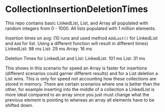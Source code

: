 # CollectionInsertionDeletionTimes
This repo contains basic LinkedList, List, and Array all populated with random integers from 0 - 1000. All lists populated with 1 million elements.

Insertion times on avg: (10 runs and used method `AddLast()` for LinkedList and `Add` for list. Using a different function will result in different times)
LinkedList: 98 ms
List: 29 ms
Array: 16 ms

Deletion Times for LinkedList and List:
LinkedList: 101 ms
List: 31 ms

This shows in this scenario for speed an Array is faster for insertions (different scenarios could garner different results) and for a List deletion a List wins. This is only for speed not accounting how these collections are stored in memory. There are certain scenarios where one is better than the other, for example inserting into the middle of a collection a LinkedList is more ideal compared to an array since you just must change what the previous element is pointing to whereas an array all elements have to be shifted down.
